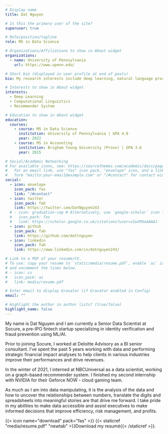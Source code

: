 ```yaml
---
# Display name
title: Dat Nguyen

# Is this the primary user of the site?
superuser: true

# Role/position/tagline
role: MS in Data Science

# Organizations/Affiliations to show in About widget
organizations:
  - name: University of Pennsylvania
    url: https://www.upenn.edu/

# Short bio (displayed in user profile at end of posts)
bio: My research interests include deep learning, natural language processing, and recommender system.

# Interests to show in About widget
interests:
  - Deep Learning
  - Computational Linguistics
  - Recommender System

# Education to show in About widget
education:
  courses:
    - course: MS in Data Science
      institution: University of Pennsylvania | GPA 4.0
      year: 2022
    - course: MS in Accounting
      institution: Brigham Young University (Provo) | GPA 3.6
      year: 2015

# Social/Academic Networking
# For available icons, see: https://sourcethemes.com/academic/docs/page-builder/#icons
#   For an email link, use "fas" icon pack, "envelope" icon, and a link in the
#   form "mailto:your-email@example.com" or "/#contact" for contact widget.
social:
  - icon: envelope
    icon_pack: fas
    link: "/#contact"
  - icon: twitter
    icon_pack: fab
    link: https://twitter.com/DatNguyen243
  # - icon: graduation-cap # Alternatively, use `google-scholar` icon from `ai` icon pack
  #   icon_pack: fas
  #   link: https://scholar.google.co.uk/citations?user=sIwtMXoAAAAJ
  - icon: github
    icon_pack: fab
    link: https://github.com/dattnguyen
  - icon: linkedin
    icon_pack: fab
    link: https://www.linkedin.com/in/datnguyen243/

# Link to a PDF of your resume/CV.
# To use: copy your resume to `static/media/resume.pdf`, enable `ai` icons in `params.toml`,
# and uncomment the lines below.
# - icon: cv
#   icon_pack: ai
#   link: media/resume.pdf

# Enter email to display Gravatar (if Gravatar enabled in Config)
email: ""

# Highlight the author in author lists? (true/false)
highlight_name: false
---
```


My name is Dat Nguyen and I am currently a Senior Data Scientist at Socure, a pre-IPO fintech startup specializing in identity verification and fraud prevention using ML/AI.

Prior to joining Socure, I worked at Deloitte Advisory as a BI senior consultant. I’ve spent the past 5 years working with data and performing strategic financial impact analyses to help clients in various industries improve their performances and drive revenues.

In the winter of 2021, I interned at NBCUniversal as a data scientist, working on a graph-based recommender system. I finished my second internship with NVIDIA for their Geforce NOW - cloud gaming team.

As much as I am into data manipulating, it is the analysis of the data and how to uncover the relationships between numbers, translate the digits and spreadsheets into meaningful stories are that drive me forward. I take pride in my abilities to make data accessible and assist executives to make informed decisions that improve efficiency, risk management, and profits.

{{< icon name="download" pack="fas" >}} {{< staticref "media/resume.pdf" "newtab" >}}Download my resumé{{< /staticref >}}.
